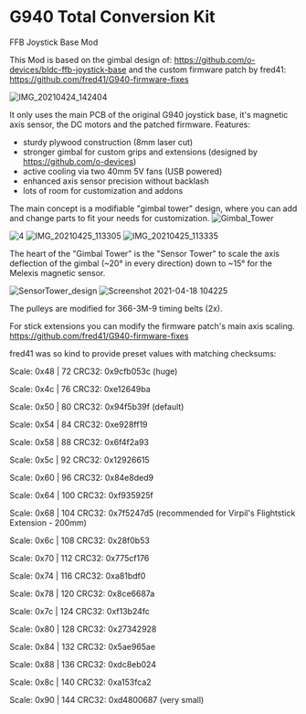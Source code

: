 # G940 Total Conversion Kit
FFB Joystick Base Mod

This Mod is based on the gimbal design of: https://github.com/o-devices/bldc-ffb-joystick-base and the custom firmware patch by fred41: https://github.com/fred41/G940-firmware-fixes

![IMG_20210424_142404](https://user-images.githubusercontent.com/83156433/115984653-8f2b4b00-a5a8-11eb-8ae3-cd5bdb20b1a4.jpg)

It only uses the main PCB of the original G940 joystick base, it's magnetic axis sensor, the DC motors and the patched firmware.
Features:
- sturdy plywood construction (8mm laser cut)
- stronger gimbal for custom grips and extensions (designed by https://github.com/o-devices)
- active cooling via two 40mm 5V fans (USB powered)
- enhanced axis sensor precision without backlash
- lots of room for customization and addons

The main concept is a modifiable "gimbal tower" design, where you can add and change parts to fit your needs for customization.
![Gimbal_Tower](https://user-images.githubusercontent.com/83156433/115985229-22fe1680-a5ab-11eb-8fc5-f7e652d623b5.jpg)

![4](https://user-images.githubusercontent.com/83156433/115985722-68bbde80-a5ad-11eb-8a9d-f3659ec7684f.jpg)
![IMG_20210425_113305](https://user-images.githubusercontent.com/83156433/115988572-af640580-a5ba-11eb-841a-9a1511a03b70.jpg)
![IMG_20210425_113335](https://user-images.githubusercontent.com/83156433/115988575-b2f78c80-a5ba-11eb-8ac7-507ad00d83a8.jpg)

The heart of the "Gimbal Tower" is the "Sensor Tower" to scale the axis deflection of the gimbal (~20° in every direction) down to ~15° for the Melexis magnetic sensor.

![SensorTower_design](https://user-images.githubusercontent.com/83156433/115985948-67d77c80-a5ae-11eb-8803-757ecc573d65.jpg)
![Screenshot 2021-04-18 104225](https://user-images.githubusercontent.com/83156433/115987027-9e63c600-a5b3-11eb-99f0-f029d3b58b45.jpg)


The pulleys are modified for 366-3M-9 timing belts (2x).

For stick extensions you can modify the firmware patch's main axis scaling. https://github.com/fred41/G940-firmware-fixes

fred41 was so kind to provide preset values with matching checksums:

Scale: 0x48 |  72 CRC32: 0x9cfb053c (huge)

Scale: 0x4c |  76 CRC32: 0xe12649ba

Scale: 0x50 |  80 CRC32: 0x94f5b39f (default)

Scale: 0x54 |  84 CRC32: 0xe928ff19

Scale: 0x58 |  88 CRC32: 0x6f4f2a93

Scale: 0x5c |  92 CRC32: 0x12926615

Scale: 0x60 |  96 CRC32: 0x84e8ded9

Scale: 0x64 | 100 CRC32: 0xf935925f

Scale: 0x68 | 104 CRC32: 0x7f5247d5 (recommended for Virpil's Flightstick Extension - 200mm)

Scale: 0x6c | 108 CRC32: 0x28f0b53

Scale: 0x70 | 112 CRC32: 0x775cf176

Scale: 0x74 | 116 CRC32: 0xa81bdf0

Scale: 0x78 | 120 CRC32: 0x8ce6687a

Scale: 0x7c | 124 CRC32: 0xf13b24fc

Scale: 0x80 | 128 CRC32: 0x27342928

Scale: 0x84 | 132 CRC32: 0x5ae965ae

Scale: 0x88 | 136 CRC32: 0xdc8eb024

Scale: 0x8c | 140 CRC32: 0xa153fca2

Scale: 0x90 | 144 CRC32: 0xd4800687 (very small)

